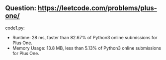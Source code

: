 ## Question: https://leetcode.com/problems/plus-one/

code1.py:
* Runtime: 28 ms, faster than 82.67% of Python3 online submissions for Plus One.
* Memory Usage: 13.8 MB, less than 5.13% of Python3 online submissions for Plus One.